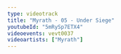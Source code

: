 ```yaml
---
type: videotrack
title: "Myrath - 05 - Under Siege"
youtubeId: "5mRySp7ETX4"
videoevents: vevt0037
videoartists: ["Myrath"]
---
```

